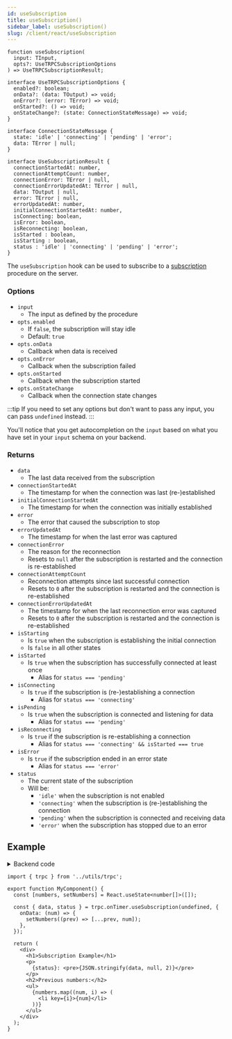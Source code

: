 ```yaml
---
id: useSubscription
title: useSubscription()
sidebar_label: useSubscription()
slug: /client/react/useSubscription
---
```


```tsx
function useSubscription(
  input: TInput,
  opts?: UseTRPCSubscriptionOptions
) => UseTRPCSubscriptionResult;

interface UseTRPCSubscriptionOptions {
  enabled?: boolean;
  onData?: (data: TOutput) => void;
  onError?: (error: TError) => void;
  onStarted?: () => void;
  onStateChange?: (state: ConnectionStateMessage) => void;
}

interface ConnectionStateMessage {
  state: 'idle' | 'connecting' | 'pending' | 'error';
  data: TError | null;
}

interface UseSubscriptionResult {
  connectionStartedAt: number,
  connectionAttemptCount: number,
  connectionError: TError | null,
  connectionErrorUpdatedAt: TError | null,
  data: TOutput | null,
  error: TError | null,
  errorUpdatedAt: number,
  initialConnectionStartedAt: number,
  isConnecting: boolean,
  isError: boolean,
  isReconnecting: boolean,
  isStarted : boolean,
  isStarting : boolean,
  status : 'idle' | 'connecting' | 'pending' | 'error';
}
```

The `useSubscription` hook can be used to subscribe to a [subscription](../../further/subscriptions.md) procedure on the server.

### Options

- `input`
  - The input as defined by the procedure
- `opts.enabled`
  - If `false`, the subscription will stay idle
  - Default: `true`
- `opts.onData`
  - Callback when data is received
- `opts.onError`
  - Callback when the subscription failed
- `opts.onStarted`
  - Callback when the subscription started
- `opts.onStateChange`
  - Callback when the connection state changes

:::tip
If you need to set any options but don't want to pass any input, you can pass `undefined` instead.
:::

You'll notice that you get autocompletion on the `input` based on what you have set in your `input` schema on your backend.

### Returns

- `data`
  - The last data received from the subscription
- `connectionStartedAt`
  - The timestamp for when the connection was last (re-)established
- `initialConnectionStartedAt`
  - The timestamp for when the connection was initially established
- `error`
  - The error that caused the subscription to stop
- `errorUpdatedAt`
  - The timestamp for when the last error was captured
- `connectionError`
  - The reason for the reconnection
  - Resets to `null` after the subscription is restarted and the connection is re-established
- `connectionAttemptCount`
  - Reconnection attempts since last successful connection
  - Resets to `0` after the subscription is restarted and the connection is re-established
- `connectionErrorUpdatedAt`
  - The timestamp for when the last reconnection error was captured
  - Resets to `0` after the subscription is restarted and the connection is re-established
- `isStarting`
  - Is `true` when the subscription is establishing the initial connection
  - Is `false` in all other states
- `isStarted`
  - Is `true` when the subscription has successfully connected at least once
    - Alias for `status === 'pending'`
- `isConnecting`
  - Is `true` if the subscription is (re-)establishing a connection
    - Alias for `status === 'connecting'`
- `isPending`
  - Is `true` when the subscription is connected and listening for data
    - Alias for `status === 'pending'`
- `isReconnecting`
  - Is `true` if the subscription is re-establishing a connection
    - Alias for `status === 'connecting' && isStarted === true`
- `isError`
  - Is `true` if the subscription ended in an error state
    - Alias for `status === 'error'`
- `status`
  - The current state of the subscription
  - Will be:
    - `'idle'` when the subscription is not enabled
    - `'connecting'` when the subscription is (re-)establishing the connection
    - `'pending'` when the subscription is connected and receiving data
    - `'error'` when the subscription has stopped due to an error

## Example

<details><summary>Backend code</summary>

```tsx title='server/routers/_app.ts'
import { initTRPC } from '@trpc/server';
import { z } from 'zod';

export const t = initTRPC.create();

export const appRouter = t.router({
  // Create procedure at path 'onTimer'
  onTimer: t.procedure.subscription(() => {
    return observable<number>((emit) => {
      const interval = setInterval(() => {
        emit(Math.random());
      }, 1000);

      return () => {
        clearInterval(interval);
      };
    });
  }),
});
```

</details>

```tsx title='components/MyComponent.tsx'
import { trpc } from '../utils/trpc';

export function MyComponent() {
  const [numbers, setNumbers] = React.useState<number[]>([]);

  const { data, status } = trpc.onTimer.useSubscription(undefined, {
    onData: (num) => {
      setNumbers((prev) => [...prev, num]);
    },
  });

  return (
    <div>
      <h1>Subscription Example</h1>
      <p>
        {status}: <pre>{JSON.stringify(data, null, 2)}</pre>
      </p>
      <h2>Previous numbers:</h2>
      <ul>
        {numbers.map((num, i) => (
          <li key={i}>{num}</li>
        ))}
      </ul>
    </div>
  );
}
```
